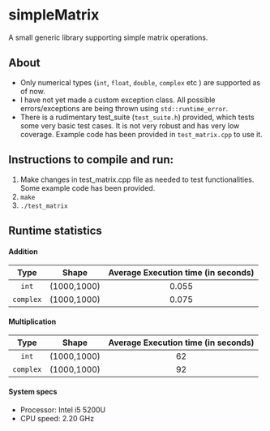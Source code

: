 # simpleMatrix
A small generic library supporting simple matrix operations.

## About
- Only numerical types (`int`, `float`, `double`, `complex` etc ) are supported as of now.
- I have not yet made a custom exception class. All possible errors/exceptions are being thrown using `std::runtime_error`.
- There is a rudimentary test_suite (`test_suite.h`)  provided, which tests some very basic test cases. It is not very robust and has very low coverage. Example code has been provided in `test_matrix.cpp` to use it.

## Instructions to compile and run:
1. Make changes in test_matrix.cpp file as needed to test functionalities. Some example code has been provided.
2. `make`
3. `./test_matrix`

## Runtime statistics

#### Addition

| Type       | Shape       | Average Execution time (in seconds)  |
| :--------: | :---------: | :----------------------------------: |
| `int`      | (1000,1000) | 0.055                                |
| `complex`  | (1000,1000) | 0.075                                |

#### Multiplication

| Type       | Shape       | Average Execution time (in seconds)  |
| :--------: | :---------: | :----------------------------------: |
| `int`      | (1000,1000) | 62                                   |
| `complex`  | (1000,1000) | 92                                   |

#### System specs

- Processor: Intel i5 5200U
- CPU speed: 2.20 GHz
